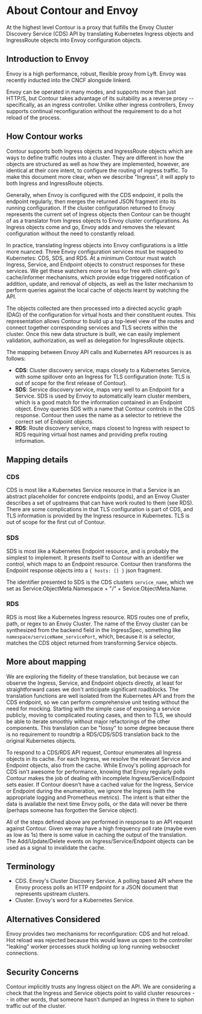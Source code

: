 # About Contour and Envoy

At the highest level Contour is a proxy that fulfills the Envoy Cluster Discovery Service (CDS) API by translating Kubernetes Ingress objects and IngressRoute objects into Envoy configuration objects.

## Introduction to Envoy

Envoy is a high performance, robust, flexible proxy from Lyft. Envoy was recently inducted into the CNCF alongside linkerd.

Envoy can be operated in many modes, and supports more than just HTTP/S, but Contour takes advantage of its suitability as a reverse proxy -- specifically, as an ingress controller.
Unlike other ingress controllers, Envoy supports continual reconfiguration without the requirement to do a hot reload of the process.

## How Contour works

Contour supports both Ingress objects and IngressRoute objects which are ways to define traffic routes into a cluster. 
They are different in how the objects are structured as well as how they are implemented, however, are identical at their core intent, to configure the routing of ingress traffic. 
To make this document more clear, when we describe "Ingress", it will apply to both Ingress and IngressRoute objects.

Generally, when Envoy is configured with the CDS endpoint, it polls the endpoint regularly, then merges the returned JSON fragment into its running configuration. If the cluster configuration returned to Envoy represents the current set of Ingress objects then Contour can be thought of as a translator from Ingress objects to Envoy cluster configurations. As Ingress objects come and go, Envoy adds and removes the relevant configuration without the need to constantly reload.

In practice, translating Ingress objects into Envoy configurations is a little more nuanced. Three Envoy configuration services must be mapped to Kubernetes: CDS, SDS, and RDS. At a minimum Contour must watch Ingress, Service, and Endpoint objects to construct responses for these services. We get these watchers more or less for free with client-go's cache/informer mechanisms, which provide edge triggered notification of addition, update, and removal of objects, as well as the lister mechanism to perform queries against the local cache of objects learnt by watching the API.

The objects collected are then processed into a directed acyclic graph (DAG) of the configuration for virtual hosts and their constituent routes.
This representation allows Contour to build up a top-level view of the routes and connect together corresponding services and TLS secrets within the cluster.
Once this new data structure is built, we can easily implement validation, authorization, as well as delegation for IngressRoute objects.

The mapping between Envoy API calls and Kubernetes API resources is as follows:

- **CDS**: Cluster discovery service, maps closely to a Kubernetes Service, with some spillover onto an Ingress for TLS configuration (note: TLS is out of scope for the first release of Contour).
- **SDS**: Service discovery service, maps very well to an Endpoint for a Service. SDS is used by Envoy to automatically learn cluster members, which is a good match for the information contained in an Endpoint object. Envoy queries SDS with a name that Contour controls in the CDS response. Contour then uses the name as a selector to retrieve the correct set of Endpoint objects.
- **RDS**: Route discovery service, maps closest to Ingress with respect to RDS requiring virtual host names and providing prefix routing information.

## Mapping details

### CDS

CDS is most like a Kubernetes Service resource in that a Service is an abstract placeholder for concrete endpoints (pods), and an Envoy Cluster describes a set of upstreams that can have work routed to them (see RDS). There are some complications in that TLS configuration is part of CDS, and TLS information is provided by the Ingress resource in Kubernetes. TLS is out of scope for the first cut of Contour.

### SDS 

SDS is most like a Kubernetes Endpoint resource, and is probably the simplest to implement. It presents itself to Contour with an identifier we control, which maps to an Endpoint resource. Contour then transforms the Endpoint response objects into a `{ hosts: [] }` json fragment.

The identifier presented to SDS is the CDS clusters `service_name`, which we set as Service.ObjectMeta.Namespace + "/" + Sevice.ObjectMeta.Name.

### RDS

RDS is most like a Kubernetes Ingress resource. RDS routes one of prefix, path, or regex to an Envoy Cluster. The name of the Envoy cluster can be synthesized from the backend field in the IngressSpec, something like `namespace/serviceName_servicePort`, which, because it is a selector, matches the CDS object returned from transforming Service objects.

## More about mapping

We are exploring the fidelity of these translation, but because we can observe the Ingress, Service, and Endpoint objects directly, at least for straightforward cases we don't anticipate significant roadblocks. The translation functions are well isolated from the Kubernetes API and from the CDS endpoint, so we can perform comprehensive unit testing without the need for mocking. Starting with the simple case of exposing a service publicly, moving to complicated routing cases, and then to TLS, we should be able to iterate smoothly without major refactorings of the other components. This translation can be "lossy" to some degree because there is no requirement to roundtrip a RDS/CDS/SDS translation back to the original Kubernetes objects.

To respond to a CDS/RDS API request, Contour enumerates all Ingress objects in its cache. For each Ingress, we resolve the relevant Service and Endpoint objects, also from the cache. While Envoy's polling approach for CDS isn't awesome for performance, knowing that Envoy regularly polls Contour makes the job of dealing with incomplete Ingress/Service/Endpoint sets easier. If Contour doesn't have a cached value for the Ingress, Service or Endpoint during the enumeration, we ignore the Ingress (with the appropriate logging and Prometheus metrics). The intent is that either the data is available the next time Envoy polls, or the data will never be there (perhaps someone has forgotten the Service object).

All of the steps defined above are performed in response to an API request against Contour. Given we may have a high frequency poll rate (maybe even as low as 1s) there is some value in caching the output of the translation. The Add/Update/Delete events on Ingress/Service/Endpoint objects can be used as a signal to invalidate the cache.

## Terminology

- CDS. Envoy's Cluster Discovery Service. A polling based API where the Envoy process polls an HTTP endpoint for a JSON document that represents upstream clusters.
- Cluster. Envoy's word for a Kubernetes Service.

## Alternatives Considered

Envoy provides two mechanisms for reconfiguration: CDS and hot reload. Hot reload was rejected because this would leave us open to the controller "leaking" worker processes stuck holding up long running websocket connections.

## Security Concerns

Contour implicitly trusts any Ingress object on the API. We are considering a check that the Ingress and Service objects point to valid cluster resources -- in other words, that someone hasn't dumped an Ingress in there to siphon traffic out of the cluster.



